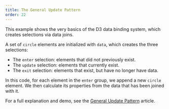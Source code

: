 ```yaml
---
title: The General Update Pattern
order: 22
---
```


This example shows the very basics of the D3 data binding system, which creates selections via data joins.  

A set of `circle` elements are initialized with `data`, which creates the three selections:

* The `enter` selection: elements that did not previously exist.  
* The `update` selection: elements that currently exist.
* The `exit` selection: elements that exist, but have no longer have data.


In this code, for each element in the `enter` group, we append a new `circle` element. We then calculate its properties from the data that has been joined with it.

For a full explanation and demo, see the  [General Update Pattern](http://bl.ocks.org/mbostock/3808218) article.